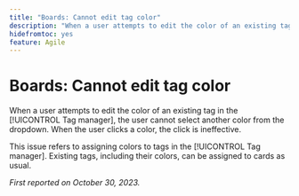 ```yaml
---
title: "Boards: Cannot edit tag color"
description: "When a user attempts to edit the color of an existing tag in the Tag manager, the user cannot select another color from the dropdown. When the user clicks a color, the click is ineffective."
hidefromtoc: yes
feature: Agile
---
```


# Boards: Cannot edit tag color

When a user attempts to edit the color of an existing tag in the [!UICONTROL Tag manager], the user cannot select another color from the dropdown. When the user clicks a color, the click is ineffective.

This issue refers to assigning colors to tags in the [!UICONTROL Tag manager]. Existing tags, including their colors, can be assigned to cards as usual.

_First reported on October 30, 2023._
